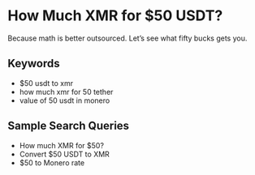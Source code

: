 # How Much XMR for $50 USDT?

Because math is better outsourced. Let’s see what fifty bucks gets you.

## Keywords
- $50 usdt to xmr
- how much xmr for 50 tether
- value of 50 usdt in monero

## Sample Search Queries
- How much XMR for $50?
- Convert $50 USDT to XMR
- $50 to Monero rate